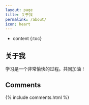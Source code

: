 ```yaml
---
layout: page
title: 关于我
permalink: /about/
icon: heart
---
```


* content
{:toc}

## 关于我

学习是一个非常愉快的过程。共同加油！

## Comments

{% include comments.html %}
